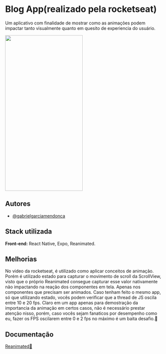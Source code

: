 
# Blog App(realizado pela rocketseat)

Um aplicativo com finalidade de mostrar como as animações podem impactar tanto visualmente quanto em quesito de experiencia do usuário.

<img src="[https://media.giphy.com/media/vFKqnCdLPNOKc/giphy.gif](https://github.com/gabrielgarciamendonca/blogapp/blob/master/blogapp.gif)" width="250" height="500" />

## Autores

- [@gabrielgarciamendonca](https://www.github.com/gabrielgarciamendonca)


## Stack utilizada

**Front-end:** React Native, Expo, Reanimated.


## Melhorias

No video da rocketseat, é utilizado como aplicar conceitos de animação. Porém é utilizado estado para capturar o movimento de scroll da ScrollView, visto que o próprio Reanimated consegue capturar esse valor nativamente não impactando na reação dos componentes em tela. Apenas nos componentes que precisam ser animados. Caso tenham feito o mesmo app, só que utilizando estado, vocês podem verificar que a thread de JS oscila entre 10 e 20 fps. Claro em um app apenas para demostração da importancia da animação em certos casos, não é necessário prestar atenção nisso, porém, caso vocês sejam fanaticos por desempenho como eu, fazer os FPS oscilarem entre 0 e 2 fps no máximo é um baita desafio.🕺


## Documentação

[Reanimated🐴](https://docs.swmansion.com/react-native-reanimated/docs/next/fundamentals/shared-values)

